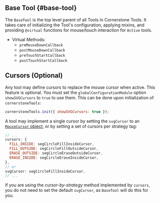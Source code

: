## Base Tool {#base-tool}

The `BaseTool` is the top level parent of all Tools in Cornerstone Tools. It takes care of initializing the Tool's configuration, applying mixins, and providing `@virtual` functions for mouse/touch interaction for `Active` tools.

- Virtual Methods:
  - `preMouseDownCallback`
  - `postMouseDownCallback`
  - `preTouchStartCallback`
  - `postTouchStartCallback`

## Cursors (Optional)

Any tool may define cursors to replace the mouse cursor when active. This feature is optional. You must set the `globalConfigurationModule` option `showSVGCursors` to `true` to use them. This can be done upon initialization of `cornerstoneTools`:

```js
cornerstoneTools.init({ showSVGCursors: true });
```

A tool may implement a single cursor by setting the `svgCursor` to an [`MouseCursor` object](../modules/index.md#cursors), or by setting a set of cursors per strategy tag:

```js
// ...
cursors: {
  FILL_INSIDE: segCircleFillInsideCursor,
  FILL_OUTSIDE: segCircleFillOutsideCursor,
  ERASE_OUTSIDE: segCircleEraseOutsideCursor,
  ERASE_INSIDE: segCircleEraseInsideCursor,
},
// or
svgCursor: segCircleFillInsideCursor,
// ...
```

If you are using the _cursor-by-strategy_ method implemented by `cursors`, you do not need to set the default `svgCursor`, as `BaseTool` will do this for you.
